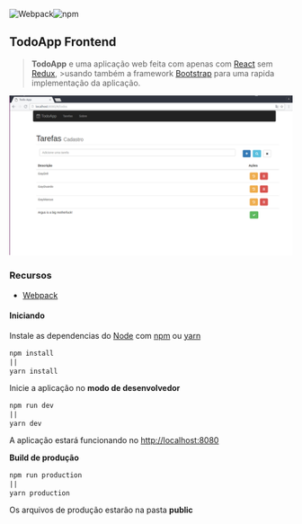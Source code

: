 ![Webpack](https://img.shields.io/badge/Webpack-1.14.0-green.svg?style=flat-square)![npm](https://img.shields.io/badge/npm-4.2.0-green.svg?style=social)

## TodoApp Frontend

> **TodoApp** e uma aplicação web feita com apenas com [React](https://facebook.github.io/react/) sem [Redux](http://redux.js.org/), >usando também a framework [Bootstrap](http://getbootstrap.com/getting-started/) para uma rapida implementação da aplicação.

![alt text](https://github.com/augusto-santos/exerciceReact/blob/master/documenta%C3%A7%C3%A3o/img/TodoApp.jpg "TodoApp")

### Recursos
+ [Webpack](https://webpack.js.org/)

#### Iniciando
  Instale as dependencias do [Node](https://nodejs.org/) com [npm](https://www.npmjs.com/) ou [yarn](https://yarnpkg.com/)
```
npm install
||
yarn install
```


  Inicie a aplicação no **modo de desenvolvedor**
```
npm run dev
||
yarn dev
```
  A aplicação estará funcionando no [http://localhost:8080](http://localhost:8080)

  **Build de produção**
```
npm run production
||
yarn production
```
  Os arquivos de produção estarão na pasta __public__
